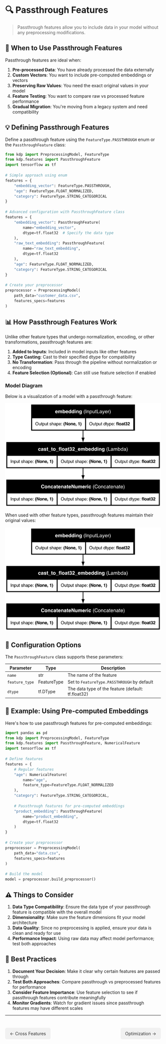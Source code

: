 # 🔍 Passthrough Features

> Passthrough features allow you to include data in your model without any preprocessing modifications.

## 🚀 When to Use Passthrough Features

Passthrough features are ideal when:

1. **Pre-processed Data**: You have already processed the data externally
2. **Custom Vectors**: You want to include pre-computed embeddings or vectors
3. **Preserving Raw Values**: You need the exact original values in your model
4. **Feature Testing**: You want to compare raw vs processed feature performance
5. **Gradual Migration**: You're moving from a legacy system and need compatibility

## 💡 Defining Passthrough Features

Define a passthrough feature using the `FeatureType.PASSTHROUGH` enum or the `PassthroughFeature` class:

```python
from kdp import PreprocessingModel, FeatureType
from kdp.features import PassthroughFeature
import tensorflow as tf

# Simple approach using enum
features = {
    "embedding_vector": FeatureType.PASSTHROUGH,
    "age": FeatureType.FLOAT_NORMALIZED,
    "category": FeatureType.STRING_CATEGORICAL
}

# Advanced configuration with PassthroughFeature class
features = {
    "embedding_vector": PassthroughFeature(
        name="embedding_vector",
        dtype=tf.float32  # Specify the data type
    ),
    "raw_text_embedding": PassthroughFeature(
        name="raw_text_embedding",
        dtype=tf.float32
    ),
    "age": FeatureType.FLOAT_NORMALIZED,
    "category": FeatureType.STRING_CATEGORICAL
}

# Create your preprocessor
preprocessor = PreprocessingModel(
    path_data="customer_data.csv",
    features_specs=features
)
```

## 📊 How Passthrough Features Work

Unlike other feature types that undergo normalization, encoding, or other transformations, passthrough features are:

1. **Added to Inputs**: Included in model inputs like other features
2. **Type Casting**: Cast to their specified dtype for compatibility
3. **No Transformation**: Pass through the pipeline without normalization or encoding
4. **Feature Selection (Optional)**: Can still use feature selection if enabled

### Model Diagram

Below is a visualization of a model with a passthrough feature:

![Passthrough Feature Model](imgs/models/basic_passthrough.png)

When used with other feature types, passthrough features maintain their original values:

![Combined Feature Model](imgs/models/custom_passthrough_feature.png)

## 🔧 Configuration Options

The `PassthroughFeature` class supports these parameters:

| Parameter | Type | Description |
|-----------|------|-------------|
| `name` | str | The name of the feature |
| `feature_type` | FeatureType | Set to `FeatureType.PASSTHROUGH` by default |
| `dtype` | tf.DType | The data type of the feature (default: tf.float32) |

## 🎯 Example: Using Pre-computed Embeddings

Here's how to use passthrough features for pre-computed embeddings:

```python
import pandas as pd
from kdp import PreprocessingModel, FeatureType
from kdp.features import PassthroughFeature, NumericalFeature
import tensorflow as tf

# Define features
features = {
    # Regular features
    "age": NumericalFeature(
        name="age",
        feature_type=FeatureType.FLOAT_NORMALIZED
    ),
    "category": FeatureType.STRING_CATEGORICAL,

    # Passthrough features for pre-computed embeddings
    "product_embedding": PassthroughFeature(
        name="product_embedding",
        dtype=tf.float32
    )
}

# Create your preprocessor
preprocessor = PreprocessingModel(
    path_data="data.csv",
    features_specs=features
)

# Build the model
model = preprocessor.build_preprocessor()
```

## ⚠️ Things to Consider

1. **Data Type Compatibility**: Ensure the data type of your passthrough feature is compatible with the overall model
2. **Dimensionality**: Make sure the feature dimensions fit your model architecture
3. **Data Quality**: Since no preprocessing is applied, ensure your data is clean and ready for use
4. **Performance Impact**: Using raw data may affect model performance; test both approaches

## 🚀 Best Practices

1. **Document Your Decision**: Make it clear why certain features are passed through
2. **Test Both Approaches**: Compare passthrough vs preprocessed features for performance
3. **Consider Feature Importance**: Use feature selection to see if passthrough features contribute meaningfully
4. **Monitor Gradients**: Watch for gradient issues since passthrough features may have different scales

---

<div class="prev-next">
  <a href="cross-features.md" class="prev">← Cross Features</a>
  <a href="../optimization/overview.md" class="next">Optimization →</a>
</div>

<style>
.prev-next {
  display: flex;
  justify-content: space-between;
  margin-top: 40px;
}
.prev-next a {
  padding: 10px 15px;
  background-color: #f1f1f1;
  border-radius: 5px;
  text-decoration: none;
  color: #333;
}
.prev-next a:hover {
  background-color: #ddd;
}
</style>
